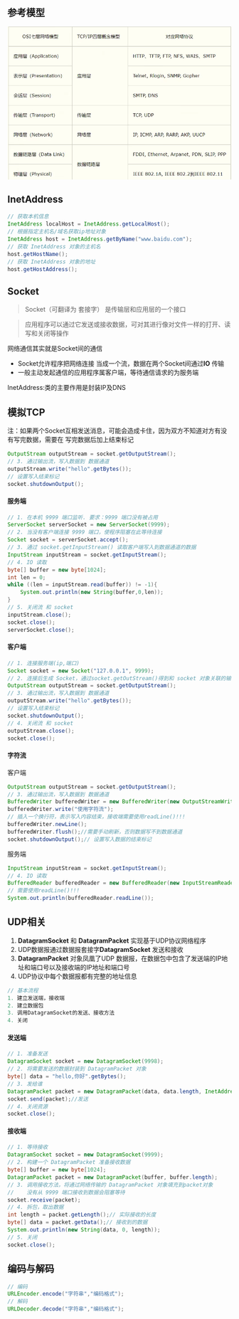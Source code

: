 ##  参考模型

![](./images/java03.png)

## InetAddress

~~~java
// 获取本机信息
InetAddress localHost = InetAddress.getLocalHost();
// 根据指定主机名/域名获取ip地址对象
InetAddress host = InetAddress.getByName("www.baidu.com");
// 获取 InetAddress 对象的主机名
host.getHostName();
// 获取 InetAddress 对象的地址
host.getHostAddress();
~~~

## Socket

>  Socket（可翻译为 套接字） 是传输层和应用层的一个接口

> 应用程序可以通过它发送或接收数据，可对其进行像对文件一样的打开、读写和关闭等操作

网络通信其实就是Socket间的通信

- Socket允许程序把网络连接 当成一个流，数据在两个Socket间通过**IO** 传输
- 一般主动发起通信的应用程序属客户端，等待通信请求的为服务端

InetAddress:类的主要作用是封装IP及DNS

## 模拟TCP

注：如果两个Socket互相发送消息，可能会造成卡住，因为双方不知道对方有没有写完数据，需要在 写完数据后加上结束标记

~~~java
OutputStream outputStream = socket.getOutputStream();
// 3. 通过输出流，写入数据到 数据通道
outputStream.write("hello".getBytes());
// 设置写入结束标记
socket.shutdownOutput();
~~~

#### 服务端

~~~java
// 1. 在本机 9999 端口监听. 要求：9999 端口没有被占用
ServerSocket serverSocket = new ServerSocket(9999);
// 2. 当没有客户端连接 9999 端口，使程序阻塞在此等待连接
Socket socket = serverSocket.accept();
// 3. 通过 socket.getInputStream() 读取客户端写入到数据通道的数据
InputStream inputStream = socket.getInputStream();
// 4. IO 读取
byte[] buffer = new byte[1024];
int len = 0;
while ((len = inputStream.read(buffer)) != -1){
    System.out.println(new String(buffer,0,len));
}
// 5. 关闭流 和 socket
inputStream.close();
socket.close();
serverSocket.close();
~~~

#### 客户端

~~~java
// 1. 连接服务端(ip,端口)
Socket socket = new Socket("127.0.0.1", 9999);
// 2. 连接后生成 Socket，通过socket.getOutStream()得到和 socket 对象关联的输出流对象
OutputStream outputStream = socket.getOutputStream();
// 3. 通过输出流，写入数据到 数据通道
outputStream.write("hello".getBytes());
// 设置写入结束标记
socket.shutdownOutput();
// 4. 关闭流 和 socket
outputStream.close();
socket.close();
~~~

#### 字符流

客户端

~~~java
OutputStream outputStream = socket.getOutputStream();
// 3. 通过输出流，写入数据到 数据通道
BufferedWriter bufferedWriter = new BufferedWriter(new OutputStreamWriter(outputStream));
bufferedWriter.write("使用字符流");
// 插入一个换行符，表示写入内容结束，接收端需要使用readLine()!!! 
bufferedWriter.newLine();
bufferedWriter.flush();//需要手动刷新，否则数据写不到数据通道
socket.shutdownOutput();// 设置写入数据的结束标记
~~~

服务端

~~~java
InputStream inputStream = socket.getInputStream();
// 4. IO 读取
BufferedReader bufferedReader = new BufferedReader(new InputStreamReader(inputStream));
// 需要使用readLine()!!!
System.out.println(bufferedReader.readLine());
~~~

## UDP相关

1. **DatagramSocket** 和 **DatagramPacket** 实现基于UDP协议网络程序
2. UDP数据报通过数据报套接字**DatagramSocket** 发送和接收
3. **DatagramPacket** 对象凤凰了UDP 数据报，在数据包中包含了发送端的IP地址和端口号以及接收端的IP地址和端口号
4. UDP协议中每个数据报都有完整的地址信息 

~~~java
// 基本流程
1. 建立发送端，接收端
2. 建立数据包
3. 调用DatagramSocket的发送、接收方法 
4. 关闭
~~~

#### 发送端

~~~java
// 1. 准备发送
DatagramSocket socket = new DatagramSocket(9998);
// 2. 将需要发送的数据封装到 DatagramPacket 对象
byte[] data = "hello,你好".getBytes();
// 3. 发给谁
DatagramPacket packet = new DatagramPacket(data, data.length, InetAddress.getByName("127.0.0.1"), 9999);
socket.send(packet);//发送
// 4. 关闭资源
socket.close();
~~~

#### 接收端

~~~java
// 1. 等待接收
DatagramSocket socket = new DatagramSocket(9999);
// 2. 构建一个 DatagramPacket 准备接收数据
byte[] buffer = new byte[1024];
DatagramPacket packet = new DatagramPacket(buffer, buffer.length);
// 3. 调用接收方法，将通过网络传输的 DatagramPacket 对象填充到packet对象
//    没有从 9999 端口接收到数据会阻塞等待
socket.receive(packet);
// 4. 拆包，取出数据
int length = packet.getLength();// 实际接收的长度
byte[] data = packet.getData();// 接收到的数据
System.out.println(new String(data, 0, length));
// 5. 关闭
socket.close();
~~~

## 编码与解码

~~~java
// 编码
URLEncoder.encode("字符串","编码格式");
// 解码
URLDecoder.decode("字符串","编码格式");
~~~

